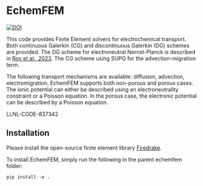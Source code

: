 # EchemFEM

[![DOI](https://zenodo.org/badge/513600791.svg)](https://zenodo.org/badge/latestdoi/513600791)

This code provides Finite Element solvers for electrochemical transport.
Both continuous Galerkin (CG) and discontinuous Galerkin (DG) schemes are provided. The DG scheme for electroneutral Nernst-Planck is described in [Roy et al., 2023](https://doi.org/10.1016/j.jcp.2022.111859). The CG scheme using SUPG for the advection-migration term.

The following transport mechanisms are available: diffusion, advection, electromigration. EchemFEM supports both non-porous and porous cases. The ionic potential can either be described using an electroneutrality constraint or a Poisson equation. In the porous case, the electronic potential can be described by a Poisson equation.

LLNL-CODE-837342

## Installation

Please install the open-source finite element library [Firedrake](https://www.firedrakeproject.org/download.html).

To install EchemFEM, simply run the following in the parent echemfem folder:
```
pip install -e .
```
